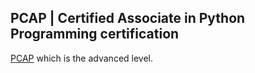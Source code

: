 ## PCAP | Certified Associate in Python Programming certification

[PCAP](https://pythoninstitute.org/certification/pcap-certification-associate/) which is the advanced level.
